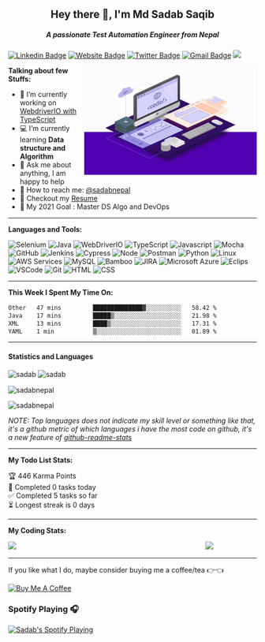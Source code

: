 <h2 align="center">Hey there 👋, I'm Md Sadab Saqib</h2>
<h5 align="center">A passionate Test Automation Engineer from Nepal</h5>

[![Linkedin Badge](https://img.shields.io/badge/-sadabnepal-blue?style=flat&logo=Linkedin&logoColor=white&link=https://www.linkedin.com/in/sadabnepal/)](https://www.linkedin.com/in/sadabnepal/)
[![Website Badge](https://img.shields.io/badge/-sadabnepal.github.io-47CCCC?style=flat&logo=Google-Chrome&logoColor=white&link=https://sadabnepal.github.io/)](https://sadabnepal.github.io/)
[![Twitter Badge](https://img.shields.io/badge/-@SadabSaqib-1ca0f1?style=flat&labelColor=1ca0f1&logo=twitter&logoColor=white&link=https://twitter.com/SaqibSadab)](https://twitter.com/SaqibSadab)
[![Gmail Badge](https://img.shields.io/badge/-sadabnepal-c14438?style=flat&logo=Gmail&logoColor=white&link=mailto:sadabnepal1993@gmail.com)](mailto:sadabnepal1993@gmail.com)
![](https://visitor-badge.glitch.me/badge?page_id=sadabnepal.sadabnepal)

<img align="right" alt="GIF" src="https://github.com/sadabnepal/sadabnepal/blob/develop/images/code.gif" width="350" height="220" />
  
**Talking about few Stuffs:**

- 🔭 I’m currently working on [WebdriverIO with TypeScript](https://github.com/sadabnepal/WDIO6_TypeScript_BDD)
- 💻 I’m currently learning **Data structure and Algorithm**
- 💬 Ask me about anything, I am happy to help
- 📠 How to reach me: [@sadabnepal](https://www.linkedin.com/in/sadabnepal/)
- 📔 Checkout my [Resume](https://github.com/sadabnepal/sadabnepal.github.io/blob/master/files/MdSadabSaqib_Resume.pdf)
- 🧾 My 2021 Goal : Master DS Algo and DevOps

---
**Languages and Tools:**

![Selenium](https://img.shields.io/badge/selenium%20-%23E34F26.svg?&style=for-the-badge&logo=Google%20Chrome&logoColor=white)
![Java](https://img.shields.io/badge/-Java-%23007396?&style=for-the-badge&logo=Java&logoColor=white)
![WebDriverIO](https://img.shields.io/badge/WebDriverIO%20-%23E34F26.svg?&style=for-the-badge&logo=Google%20Chrome&logoColor=white)
![TypeScript](https://img.shields.io/badge/-TypeScript-%233178C6?&style=for-the-badge&logo=Typescript&logoColor=white)
![Javascript](https://img.shields.io/badge/-Javascript-ffb400?style=for-the-badge&logo=javascript&logoColor=ffff3f)
![Mocha](https://img.shields.io/badge/-Mocha-%238D6748?&style=for-the-badge&logo=Mocha&logoColor=white)
![GitHub](https://img.shields.io/badge/-GitHub-%23181717?&style=for-the-badge&logo=GitHub&logoColor=white)
![Jenkins](https://img.shields.io/badge/-Jenkins-%23D24939?&style=for-the-badge&logo=Jenkins&logoColor=white)
![Cypress](https://img.shields.io/badge/-Cypress-%2317202C?&style=for-the-badge&logo=Cypress&logoColor=white)
![Node](https://img.shields.io/badge/-Node.js-%23339933?&style=for-the-badge&logo=Node.js&logoColor=white)
![Postman](https://img.shields.io/badge/-Postman-%23FF6C37?&style=for-the-badge&logo=Postman&logoColor=white)
![Python](https://img.shields.io/badge/-Python-%233776AB?&style=for-the-badge&logo=Python&logoColor=white)
![Linux](https://img.shields.io/badge/-linux-FCC624?style=for-the-badge&logo=linux&logoColor=black)
![AWS Services](https://img.shields.io/badge/-AWS%20SERVICES-%23424160?&style=for-the-badge&logo=Amazon%20AWS&logoColor=white)
![MySQL](https://img.shields.io/badge/-MySQL-%234479A1?&style=for-the-badge&logo=MySQL&logoColor=white)
![Bamboo](https://img.shields.io/badge/-Bamboo-%230052CC?&style=for-the-badge&logo=Bamboo&logoColor=white)
![JIRA](https://img.shields.io/badge/-JIRA-%230052CC?&style=for-the-badge&logo=JIRA&logoColor=white)
![Microsoft Azure](https://img.shields.io/badge/-Microsoft%20Azure-%230089D6?&style=for-the-badge&logo=Microsoft%20Azure&logoColor=white)
![Eclips](https://img.shields.io/badge/Eclips%20IDE-%232C2255?&style=for-the-badge&logo=Google%20Chrome&logoColor=white)
![VSCode](https://img.shields.io/badge/-vscode-007ACC?style=for-the-badge&logo=visual-studio-code)
![Git](https://img.shields.io/badge/git%20-%23F05032.svg?&style=for-the-badge&logo=git&logoColor=white)
![HTML](https://img.shields.io/badge/html%20-%23E34F26.svg?&style=for-the-badge&logo=html5&logoColor=white)
![CSS](https://img.shields.io/badge/css%20-%231572B6.svg?&style=for-the-badge&logo=css3&logoColor=white)

---
**This Week I Spent My Time On:**
<!--START_SECTION:waka-->
```text
Other   47 mins         ██████████████▓░░░░░░░░░░   58.42 % 
Java    17 mins         █████▒░░░░░░░░░░░░░░░░░░░   21.98 % 
XML     13 mins         ████▒░░░░░░░░░░░░░░░░░░░░   17.31 % 
YAML    1 min           ▒░░░░░░░░░░░░░░░░░░░░░░░░   01.89 % 
```
<!--END_SECTION:waka-->

---

####  Statistics and Languages

<p align="left"> 
    <img src="https://github-readme-stats.vercel.app/api?username=sadabnepal&count_private=true&show_icons=true&theme=tokyonight" alt="sadab" width="420"/> 
    <img src="https://github-readme-stats.vercel.app/api/top-langs/?username=sadabnepal&hide=jupyter%20notebook,html,css&langs_count=8&layout=compact&theme=tokyonight" alt="sadab" height="165" />
</p>
<p><img align="center" src="https://github-readme-streak-stats.herokuapp.com/?user=sadabnepal&theme=tokyonight" alt="sadabnepal" height="165" /></p>

<p align="left"> <img src="https://github-profile-trophy.vercel.app/?username=sadabnepal&theme=onedark&column=7&margin-w=15&margin-h=15" alt="sadabnepal" /></a> </p>

*NOTE: Top languages does not indicate my skill level or something like that, it's a github metric of which languages i have the most code on github, it's a new feature of [github-readme-stats](https://github.com/anuraghazra/github-readme-stats)*

----

**My Todo List Stats:**
<!-- TODO-IST:START -->
🏆  446 Karma Points           
🌸  Completed 0 tasks today           
✅  Completed 5 tasks so far           
⏳  Longest streak is 0 days
<!-- TODO-IST:END -->

---
**My Coding Stats:**

<div>
  <img src="https://wakatime.com/share/@69d54b07-6d5c-445d-802d-56e855c61b97/563b91b7-f0e3-4389-9e7f-4d2eea2747e9.svg" align="left" width="400"/>
  <img src="https://wakatime.com/share/@69d54b07-6d5c-445d-802d-56e855c61b97/c684c224-d964-4d9d-bdc5-51278c34ac68.svg" width="400"/>
</div>


---
If you like what I do, maybe consider buying me a coffee/tea 👉👈

<a href="https://www.buymeacoffee.com/sadabnepal" target="_blank"><img src="https://cdn.buymeacoffee.com/buttons/v2/default-red.png" alt="Buy Me A Coffee" width="150" ></a>

### Spotify Playing 🎧
[<img src="https://now-playing-codestackr.vercel.app/api/spotify-playing" alt="Sadab's Spotify Playing" width="350" />](https://open.spotify.com/playlist/1Oy6pM4od0xZDbxWrpshpE)
